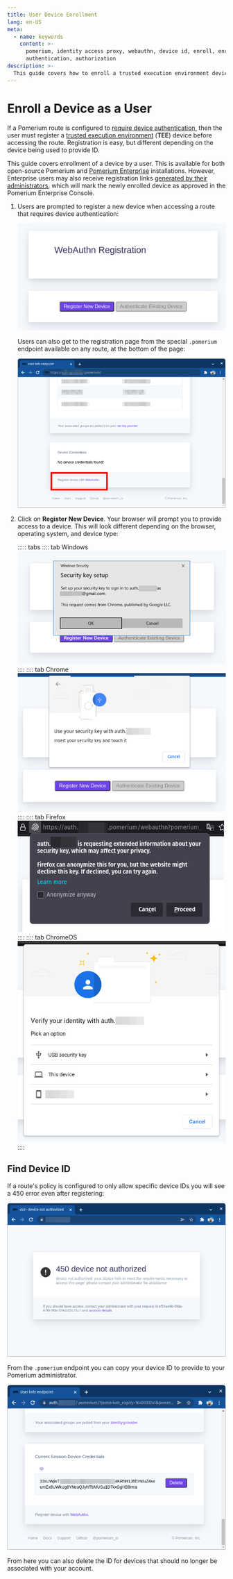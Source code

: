 ```yaml
---
title: User Device Enrollment
lang: en-US
meta:
  - name: keywords
    content: >-
      pomerium, identity access proxy, webauthn, device id, enroll, enrollment,
      authentication, authorization
description: >-
  This guide covers how to enroll a trusted execution environment device as a Pomerium end-user.
---
```


# Enroll a Device as a User

If a Pomerium route is configured to [require device authentication](/topics/ppl.md#device-matcher), then the user must register a [trusted execution environment](/topics/device-identity.md#authenticated-device-types) (**TEE**) device before accessing the route. Registration is easy, but different depending on the device being used to provide ID.

This guide covers enrollment of a device by a user. This is available for both open-source Pomerium and [Pomerium Enterprise](enterprise) installations. However, Enterprise users may also receive registration links [generated by their administrators](/guides/admin-enroll-device.md), which will mark the newly enrolled device as approved in the Pomerium Enterprise Console.

1. Users are prompted to register a new device when accessing a route that requires device authentication:

    ![The WebAuthn Registration page with no devices registered](img/webauthn/no-device.png)

    Users can also get to the registration page from the special `.pomerium` endpoint available on any route, at the bottom of the page:

    ![The Device Credentials section of the .pomerium endpoint with the WebAuthn link highlighted](img/webauthn/device-credentials-empty-highlight.png)

1. Click on **Register New Device**. Your browser will prompt you to provide access to a device. This will look different depending on the browser, operating system, and device type:

    ::::: tabs
    :::: tab Windows
    ![The device authentication prompt on Windows](img/webauthn/security-key-windows.png)
    ::::
    :::: tab Chrome
    ![The device authentication prompt in Google Chrome](img/webauthn/security-key-google.png)
    ::::
    :::: tab Firefox
    ![The device authentication prompt in Firefox](img/webauthn/security-key-firefox.png)
    ::::
    :::: tab ChromeOS
    ![The device authentication prompt on ChromeOS](img/webauthn/security-key-chromebook.png)
    ::::

## Find Device ID

If a route's policy is configured to only allow specific device IDs you will see a 450 error even after registering:

![450 device not authorized error screen](img/webauthn/450-error.png)


From the `.pomerium` endpoint you can copy your device ID to provide to your Pomerium administrator.

![Device ID list at /.pomerium](img/webauthn/device-id-list.png)

From here you can also delete the ID for devices that should no longer be associated with your account.